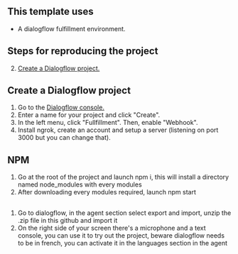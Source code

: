 ## This template uses

- A dialogflow fulfillment environment.

## Steps for reproducing the project

2. [Create a Dialogflow project.](#dialogflow_project)

## <a name="dialogflow_project"></a> Create a Dialogflow project

1. Go to the [Dialogflow console.](https://dialogflow.cloud.google.com/)
2. Enter a name for your project and click "Create".
3. In the left menu, click "Fullfillment". Then, enable "Webhook".
4. Install ngrok, create an account and setup a server (listening on port 3000 but you can change that).

## <a name="launch project"></a> NPM

1. Go at the root of the project and launch npm i, this will install a directory named node_modules with every modules
2. After downloading every modules required, launch npm start

## <a name="test the project"></a> 

1. Go to dialogflow, in the agent section select export and import, unzip the .zip file in this github and import it
2. On the right side of your screen there's a microphone and a text console, you can use it to try out the project, beware dialogflow needs to be in french, you can activate it in the languages section in the agent